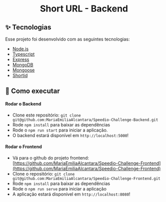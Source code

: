 <h1 align="center">Short URL - Backend</h1>

## ✨ Tecnologias

Esse projeto foi desenvolvido com as seguintes tecnologias:

- [Node.js](https://nodejs.org/en/)
- [Typescript](https://www.typescriptlang.org/)
- [Express](https://expressjs.com/pt-br/)
- [MongoDB](https://www.mongodb.com/)
- [Mongoose](https://mongoosejs.com/)
- [Shortid](https://www.docker.com/products/container-runtime)

## 🚀 Como executar

#### Rodar o Backend
- Clone este repositório: `git clone git@github.com:MariaEmiliaAlcantara/Speedio-Challenge-Backend.git`
- Rode `npm install` para baixar as dependências
- Rode o `npm run start` para iniciar a aplicação.
- O backend estará disponível em `http://localhost:5000`!

#### Rodar o Frontend
- Vá para o github do projeto frontend: [https://github.com/MariaEmiliaAlcantara/Speedio-Challenge-Frontend](https://github.com/MariaEmiliaAlcantara/Speedio-Challenge-Frontend)
- Clone o repositório: `git clone git@github.com:MariaEmiliaAlcantara/Speedio-Challenge-Frontend.git`
- Rode `npm install` para baixar as dependências
- Rode o `npm run serve` para iniciar a aplicação
- A aplicação estará disponível em `http://localhost:8080`!
